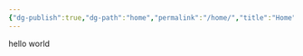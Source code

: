 ```yaml
---
{"dg-publish":true,"dg-path":"home","permalink":"/home/","title":"Home","tags":["gardenEntry"]}
---
```


hello world
